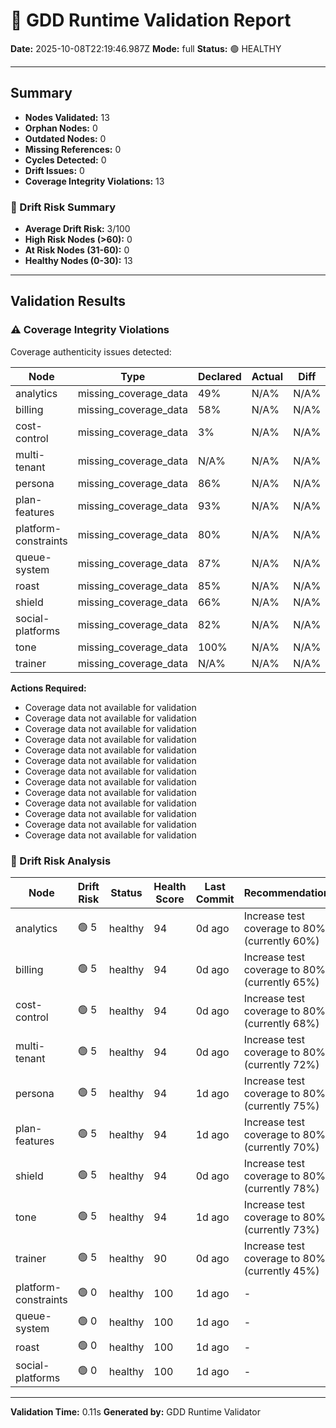 # 🧩 GDD Runtime Validation Report

**Date:** 2025-10-08T22:19:46.987Z
**Mode:** full
**Status:** 🟢 HEALTHY

---

## Summary

- **Nodes Validated:** 13
- **Orphan Nodes:** 0
- **Outdated Nodes:** 0
- **Missing References:** 0
- **Cycles Detected:** 0
- **Drift Issues:** 0
- **Coverage Integrity Violations:** 13

### 🔮 Drift Risk Summary

- **Average Drift Risk:** 3/100
- **High Risk Nodes (>60):** 0
- **At Risk Nodes (31-60):** 0
- **Healthy Nodes (0-30):** 13

---

## Validation Results

### ⚠️ Coverage Integrity Violations

Coverage authenticity issues detected:

| Node | Type | Declared | Actual | Diff | Severity |
|------|------|----------|--------|------|----------|
| analytics | missing_coverage_data | 49% | N/A% | N/A% | warning |
| billing | missing_coverage_data | 58% | N/A% | N/A% | warning |
| cost-control | missing_coverage_data | 3% | N/A% | N/A% | warning |
| multi-tenant | missing_coverage_data | N/A% | N/A% | N/A% | warning |
| persona | missing_coverage_data | 86% | N/A% | N/A% | warning |
| plan-features | missing_coverage_data | 93% | N/A% | N/A% | warning |
| platform-constraints | missing_coverage_data | 80% | N/A% | N/A% | warning |
| queue-system | missing_coverage_data | 87% | N/A% | N/A% | warning |
| roast | missing_coverage_data | 85% | N/A% | N/A% | warning |
| shield | missing_coverage_data | 66% | N/A% | N/A% | warning |
| social-platforms | missing_coverage_data | 82% | N/A% | N/A% | warning |
| tone | missing_coverage_data | 100% | N/A% | N/A% | warning |
| trainer | missing_coverage_data | N/A% | N/A% | N/A% | warning |

**Actions Required:**
- Coverage data not available for validation
- Coverage data not available for validation
- Coverage data not available for validation
- Coverage data not available for validation
- Coverage data not available for validation
- Coverage data not available for validation
- Coverage data not available for validation
- Coverage data not available for validation
- Coverage data not available for validation
- Coverage data not available for validation
- Coverage data not available for validation
- Coverage data not available for validation
- Coverage data not available for validation

### 🔮 Drift Risk Analysis

| Node | Drift Risk | Status | Health Score | Last Commit | Recommendations |
|------|------------|--------|--------------|-------------|-----------------|
| analytics | 🟢 5 | healthy | 94 | 0d ago | Increase test coverage to 80%+ (currently 60%) |
| billing | 🟢 5 | healthy | 94 | 0d ago | Increase test coverage to 80%+ (currently 65%) |
| cost-control | 🟢 5 | healthy | 94 | 0d ago | Increase test coverage to 80%+ (currently 68%) |
| multi-tenant | 🟢 5 | healthy | 94 | 0d ago | Increase test coverage to 80%+ (currently 72%) |
| persona | 🟢 5 | healthy | 94 | 1d ago | Increase test coverage to 80%+ (currently 75%) |
| plan-features | 🟢 5 | healthy | 94 | 1d ago | Increase test coverage to 80%+ (currently 70%) |
| shield | 🟢 5 | healthy | 94 | 0d ago | Increase test coverage to 80%+ (currently 78%) |
| tone | 🟢 5 | healthy | 94 | 1d ago | Increase test coverage to 80%+ (currently 73%) |
| trainer | 🟢 5 | healthy | 90 | 0d ago | Increase test coverage to 80%+ (currently 45%) |
| platform-constraints | 🟢 0 | healthy | 100 | 1d ago | - |
| queue-system | 🟢 0 | healthy | 100 | 1d ago | - |
| roast | 🟢 0 | healthy | 100 | 1d ago | - |
| social-platforms | 🟢 0 | healthy | 100 | 1d ago | - |

---

**Validation Time:** 0.11s
**Generated by:** GDD Runtime Validator
